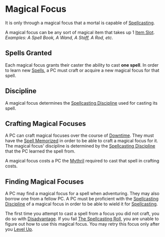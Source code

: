 # Magical Focus

It is only through a magical focus that a mortal is capable of [Spellcasting](Spellcasting.md).

A magical focus can be any sort of magical item that takes up 1 [Item Slot](../../Player%20Characters/Derived%20Statistics/Item%20Slot.md).
*Examples: A Spell Book, A Wand, A Staff, A Rod, etc.*

## Spells Granted

Each magical focus grants their caster the ability to cast **one spell**. In order to learn new [Spells](../Spells.md), a PC must craft or acquire a new magical focus for that spell.

## Discipline

A magical focus determines the [Spellcasting Discipline](Spellcasting%20Disciplines/Spellcasting%20Disciplines.md) used for casting its spell.

## Crafting Magical Focuses

A PC can craft magical focuses over the course of [Downtime](../../Player%20Characters/Derived%20Statistics/Level.md#Downtime). They must have the [Spell Memorized](Spell%20Learning/Spell%20Memorization.md) in order to be able to craft a magical focus for it. The magical focus' discipline is determined by the [Spellcasting Discipline](Spellcasting%20Disciplines/Spellcasting%20Disciplines.md) that the PC learned the spell from.

A magical focus costs a PC the [Mythril](Mythril.md) required to cast that spell in crafting costs.

## Finding Magical Focuses

A PC may find a magical focus for a spell when adventuring. They may also borrow one from a fellow PC. A PC must be proficient with the [Spellcasting Discipline](Spellcasting%20Disciplines/Spellcasting%20Disciplines.md) of a magical focus in order to be able to wield it for [Spellcasting](Spellcasting.md).

The first time you attempt to cast a spell from a focus you did not craft, you do so with [Disadvantage](../../Game%20Procedures/Die%20Rolling%20Mechanics/Disadvantage.md). If you fail [The Spellcasting Roll](Spellcasting.md#The%20Spellcasting%20Roll), you are unable to figure out how to use this magical focus. You may retry this focus only after you [Level Up](../../Player%20Characters/Derived%20Statistics/Level.md#Level%20Up).
